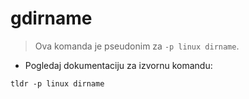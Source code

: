 # gdirname

> Ova komanda je pseudonim za `-p linux dirname`.

- Pogledaj dokumentaciju za izvornu komandu:

`tldr -p linux dirname`
